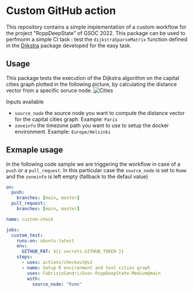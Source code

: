 #  Custom GitHub action
This repository contains a simple implementation of a custom workflow for the project "RcppDeepState" of GSOC 2022.
This package can be used to perfmorm a simple CI task : test the `dijkstraSparseMatrix` function defined in the [Dijkstra](https://github.com/FabrizioSandri/Gsoc-R)  package developed for the easy task.


## Usage 
This package tests the execution of the Dijkstra algorithm on the capital cities graph plotted in the following picture, by calculating the distance vector from a specific soruce node.
![Cities](https://i.postimg.cc/zDpZXg4F/graph.png)

Inputs available
* `source_node` the source node you want to compute the distance vector for the capital cities graph. Example: `Paris`
* `zoneinfo` the timezone path you want to use to setup the docker environment. Example: `Europe/Helsinki`


## Exmaple usage
In the following code sample we are triggering the workflow in case of a `push` or a `pull_request`.
In this particular case the `source_node` is set to `Rome` and the `zoneinfo` is left empty (fallback to the defaul value)

```yaml
on:
  push:
    branches: [main, master]
  pull_request:
    branches: [main, master]

name: custom-check

jobs:
  custom_test:
    runs-on: ubuntu-latest
    env:
      GITHUB_PAT: ${{ secrets.GITHUB_TOKEN }}
    steps:
      - uses: actions/checkout@v2
      - name: Setup R environment and test cities graph 
        uses: FabrizioSandri/Gsoc-RcppDeepState-Medium@main
        with:
          source_node: "Rome"

```